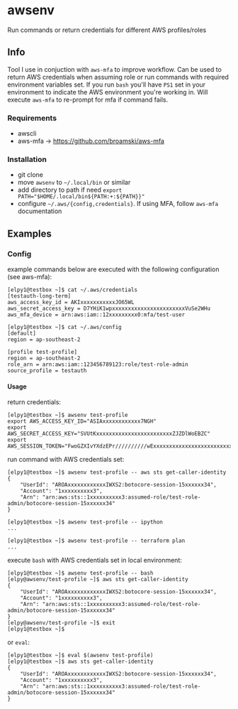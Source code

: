 # awsenv
Run commands or return credentials for different AWS profiles/roles

## Info
Tool I use in conjuction with `aws-mfa` to improve workflow. Can be used to return AWS credentials when assuming role or run commands with required environment variables set. If you run `bash` you'll have `PS1` set in your environment to indicate the AWS environment you're working in. Will execute `aws-mfa` to re-prompt for mfa if command fails.

### Requirements
- awscli
- aws-mfa -> https://github.com/broamski/aws-mfa

### Installation
- git clone
- move `awsenv` to `~/.local/bin` or similar
- add directory to path if need `export PATH="$HOME/.local/bin${PATH:+:${PATH}}"`
- configure `~/.aws/{config,credentials}`. If using MFA, follow `aws-mfa` documentation

## Examples

### Config
example commands below are executed with the following configuration (see aws-mfa):
```
[elpy1@testbox ~]$ cat ~/.aws/credentials 
[testauth-long-term]
aws_access_key_id = AKIxxxxxxxxxxxJO65WL
aws_secret_access_key = D7YHiK1wpxxxxxxxxxxxxxxxxxxxxxxxVuSe2WHu
aws_mfa_device = arn:aws:iam::12xxxxxxxxx0:mfa/test-user
```
```
[elpy1@testbox ~]$ cat ~/.aws/config
[default]
region = ap-southeast-2

[profile test-profile]
region = ap-southeast-2
role_arn = arn:aws:iam::123456789123:role/test-role-admin
source_profile = testauth
```

#### Usage
return credentials:
```
[elpy1@testbox ~]$ awsenv test-profile
export AWS_ACCESS_KEY_ID="ASIAxxxxxxxxxxxx7NGH"
export AWS_SECRET_ACCESS_KEY="SVUtKxxxxxxxxxxxxxxxxxxxxxxxxZJZDlWoEBZC"
export AWS_SESSION_TOKEN="FwoGZXIvYXdzEPr//////////wExxxxxxxxxxxxxxxxxxxxxxxxxxxxxxxxxxxxxxxxxxxxxxxxxxxxxxxxxxxxxxxxxxxxxxxxxxxxxxxxxxxxxxxxxx3Tw1idmBDSTlJL/RAZ6RZHzhG7e6gw4tJLkoDC2PVaRB8s+Tmkv53OfzJmAa/xWWeMeieGAKDxeagtYf4H/BNL01I5sqTOQYRTMrHfxMAb5dDheBJfNz/5XrhrMWmXBpehyma/DqwwZbTxCMhRAAJbljhx9EZvMyED8Y04+ijrAAog1QAc0kI9wCOAtEWjo2Ci7xxxxxxxxxxxxxxxxxxxxxxxxxxxxxxxxxxxxxxxxxxxxxxxxxxGEnmMofroKqO/hBaMo"

```

run command with AWS credentials set:
```
[elpy1@testbox ~]$ awsenv test-profile -- aws sts get-caller-identity
{
    "UserId": "AROAxxxxxxxxxxxxIWXS2:botocore-session-15xxxxxx34",
    "Account": "1xxxxxxxxxx3",
    "Arn": "arn:aws:sts::1xxxxxxxxxx3:assumed-role/test-role-admin/botocore-session-15xxxxxx34"
}

[elpy1@testbox ~]$ awsenv test-profile -- ipython
...

[elpy1@testbox ~]$ awsenv test-profile -- terraform plan
...
```
execute `bash` with AWS credentials set in local environment:
```
[elpy1@testbox ~]$ awsenv test-profile -- bash
[elpy@awsenv/test-profile ~]$ aws sts get-caller-identity
{
    "UserId": "AROAxxxxxxxxxxxxIWXS2:botocore-session-15xxxxxx34",
    "Account": "1xxxxxxxxxx3",
    "Arn": "arn:aws:sts::1xxxxxxxxxx3:assumed-role/test-role-admin/botocore-session-15xxxxxx34"
}
[elpy@awsenv/test-profile ~]$ exit
[elpy1@testbox ~]$
```
or `eval`:
```
[elpy1@testbox ~]$ eval $(awsenv test-profile)
[elpy1@testbox ~]$ aws sts get-caller-identity
{
    "UserId": "AROAxxxxxxxxxxxxIWXS2:botocore-session-15xxxxxx34",
    "Account": "1xxxxxxxxxx3",
    "Arn": "arn:aws:sts::1xxxxxxxxxx3:assumed-role/test-role-admin/botocore-session-15xxxxxx34"
}
```

